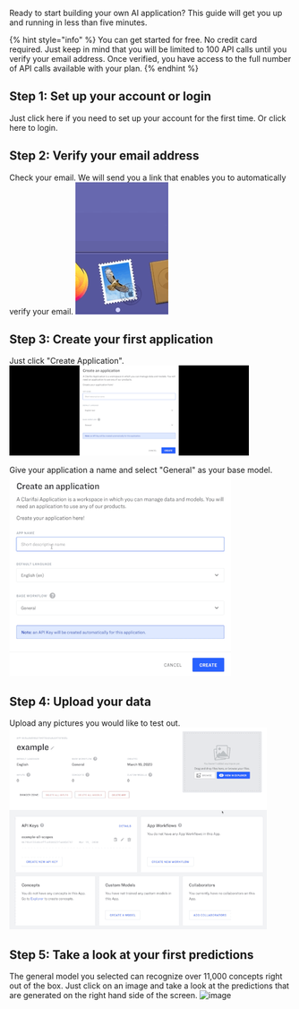 Ready to start building your own AI application? This guide will get you up and running in less than five minutes.

{% hint style="info" %}
You can get started for free. No credit card required. Just keep in mind that you will be limited to 100 API calls until you verify your email address. Once verified, you have access to the full number of API calls available with your plan.
{% endhint %}

## Step 1: Set up your account or login
Just click here if you need to set up your account for the first time.
Or click here to login. 

## Step 2: Verify your email address
Check your email. We will send you a link that enables you to automatically verify your email. 
![image](/images/verify_emal2.gif)

## Step 3: Create your first application
Just click "Create Application". 
![image](/images/create_application2.gif)

Give your application a name and select "General" as your base model.
![image](/images/create_application_too.gif)

## Step 4: Upload your data
Upload any pictures you would like to test out. 
![image](/images/upload_images.gif)

## Step 5: Take a look at your first predictions
The general model you selected can recognize over 11,000 concepts right out of the box. Just click on an image and take a look at the predictions that are generated on the right hand side of the screen.
![image](/images/predict2.gif)
